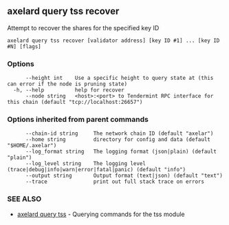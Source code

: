 ## axelard query tss recover

Attempt to recover the shares for the specified key ID

```
axelard query tss recover [validator address] [key ID #1] ... [key ID #N] [flags]
```

### Options

```
      --height int    Use a specific height to query state at (this can error if the node is pruning state)
  -h, --help          help for recover
      --node string   <host>:<port> to Tendermint RPC interface for this chain (default "tcp://localhost:26657")
```

### Options inherited from parent commands

```
      --chain-id string     The network chain ID (default "axelar")
      --home string         directory for config and data (default "$HOME/.axelar")
      --log_format string   The logging format (json|plain) (default "plain")
      --log_level string    The logging level (trace|debug|info|warn|error|fatal|panic) (default "info")
      --output string       Output format (text|json) (default "text")
      --trace               print out full stack trace on errors
```

### SEE ALSO

- [axelard query tss](axelard_query_tss.md)	 - Querying commands for the tss module
